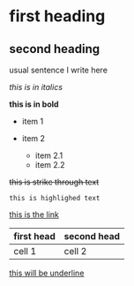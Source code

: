 # first heading
## second heading
usual sentence I write here

_this is in italics_ 

**this is in bold**

- item 1
- item 2

  - item 2.1
  - item 2.2
 
~~this is strike through text~~

`this is highlighed text`

[this is the link](https://github.com/githubinfosys/first-project/edit/main/README.md)


| first head |  second head|
|-- | -- |
|cell 1 | cell 2|

<ins>this will be underline</ins>
  
